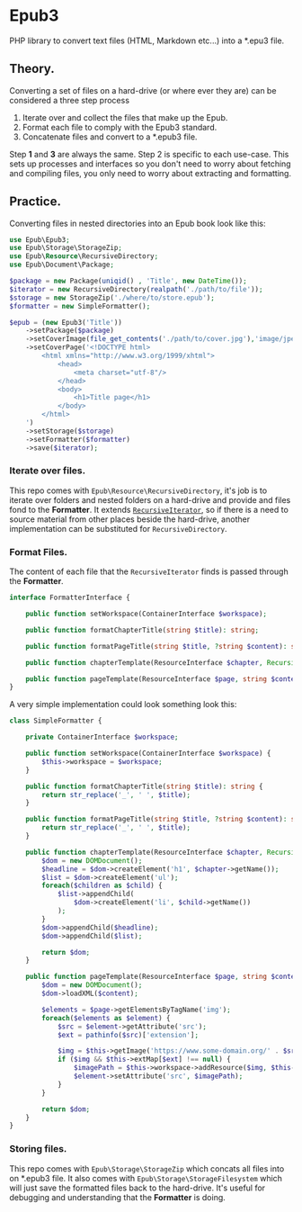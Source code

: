 # Epub3
PHP library to convert text files (HTML, Markdown etc...) into a *.epu3 file.

## Theory.
Converting a set of files on a hard-drive (or where ever they are) can be considered a three step process

1. Iterate over and collect the files that make up the Epub.
2. Format each file to comply with the Epub3 standard.
3. Concatenate files and convert to a *.epub3 file.

Step **1** and **3** are always the same. Step 2 is specific to each use-case. This sets up processes and interfaces so you don't need to worry about fetching and compiling files, you only need to worry about extracting and formatting.

## Practice.
Converting files in nested directories into an Epub book look like this:

```php
use Epub\Epub3;
use Epub\Storage\StorageZip;
use Epub\Resource\RecursiveDirectory;
use Epub\Document\Package;

$package = new Package(uniqid() , 'Title', new DateTime());
$iterator = new RecursiveDirectory(realpath('./path/to/file'));
$storage = new StorageZip('./where/to/store.epub');
$formatter = new SimpleFormatter();

$epub = (new Epub3('Title'))
    ->setPackage($package)
    ->setCoverImage(file_get_contents('./path/to/cover.jpg'),'image/jpeg', 'jpg')
    ->setCoverPage('<!DOCTYPE html>
        <html xmlns="http://www.w3.org/1999/xhtml">
            <head>
                <meta charset="utf-8"/>
            </head>
            <body>
                <h1>Title page</h1>
            </body>
        </html>
    ')
    ->setStorage($storage)
    ->setFormatter($formatter)
    ->save($iterator);
```

### Iterate over files.
This repo comes with `Epub\Resource\RecursiveDirectory`, it's job is to iterate over folders and nested folders on a hard-drive and provide and files fond to the **Formatter**. It extends [`RecursiveIterator`](https://www.php.net/manual/en/class.recursiveiteratoriterator.php), so if there is a need to source material from other places beside the hard-drive, another implementation can be substituted for `RecursiveDirectory`.

### Format Files.
The content of each file that the `RecursiveIterator` finds is passed through the **Formatter**.

```php
interface FormatterInterface {

    public function setWorkspace(ContainerInterface $workspace);

    public function formatChapterTitle(string $title): string;

    public function formatPageTitle(string $title, ?string $content): string;

    public function chapterTemplate(ResourceInterface $chapter, RecursiveIterator $children): ?DOMDocument;

    public function pageTemplate(ResourceInterface $page, string $content): ?DOMDocument;
}
```

A very simple implementation could look something look this:
```php
class SimpleFormatter {

    private ContainerInterface $workspace;

    public function setWorkspace(ContainerInterface $workspace) {
        $this->workspace = $workspace;
    }

    public function formatChapterTitle(string $title): string {
        return str_replace('_', ' ', $title);
    }

    public function formatPageTitle(string $title, ?string $content): string {
        return str_replace('_', ' ', $title);
    }

    public function chapterTemplate(ResourceInterface $chapter, RecursiveIterator $children): ?DOMDocument {
        $dom = new DOMDocument();
        $headline = $dom->createElement('h1', $chapter->getName());
        $list = $dom->createElement('ul');
        foreach($children as $child) {
            $list->appendChild(
                $dom->createElement('li', $child->getName())
            );
        }
        $dom->appendChild($headline);
        $dom->appendChild($list);

        return $dom;
    }

    public function pageTemplate(ResourceInterface $page, string $content): ?DOMDocument {
        $dom = new DOMDocument();
        $dom->loadXML($content);

        $elements = $page->getElementsByTagName('img');
        foreach($elements as $element) {
            $src = $element->getAttribute('src');
            $ext = pathinfo($src)['extension'];

            $img = $this->getImage('https://www.some-domain.org/' . $src);
            if ($img && $this->extMap[$ext] !== null) {
                $imagePath = $this->workspace->addResource($img, $this->extMap[$ext], $ext);
                $element->setAttribute('src', $imagePath);
            }
        }

        return $dom;
    }
}
```

### Storing files.
This repo comes with `Epub\Storage\StorageZip` which concats all files into on *.epub3 file. It also comes with `Epub\Storage\StorageFilesystem` which will just save the formatted files back to the hard-drive. It's useful for debugging and understanding that the **Formatter** is doing.